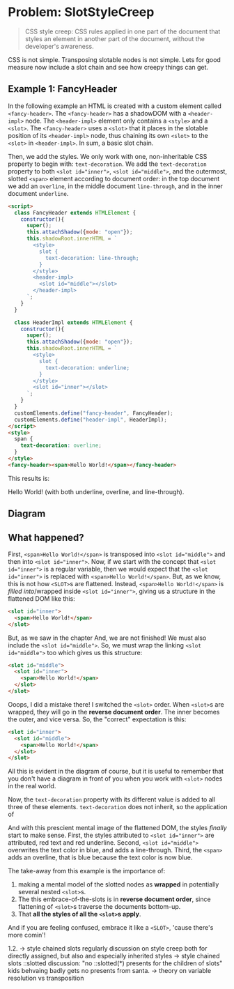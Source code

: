 # Problem: SlotStyleCreep

> CSS style creep: CSS rules applied in one part of the document that 
> styles an element in another part of the document, without the developer's awareness.

CSS is not simple. Transposing slotable nodes is not simple. 
Lets for good measure now include a slot chain and see how creepy things can get. 
 
## Example 1: FancyHeader
                                         
In the following example an HTML is created with a custom element called `<fancy-header>`.
The `<fancy-header>` has a shadowDOM with a `<header-impl>` node.
The `<header-impl>` element only contains a `<style>` and a `<slot>`. 
The `<fancy-header>` uses a `<slot>` that it places in the slotable position of its `<header-impl>` node,
thus chaining its own `<slot>` to the `<slot>` in `<header-impl>`.
In sum, a basic slot chain.

Then, we add the styles. We only work with one, non-inheritable CSS property to begin with:
`text-decoration`. 
We add the `text-decoration` property to both `<slot id="inner">`, `<slot id="middle">`, and 
the outermost, slotted `<span>` element according to document order:
in the top document we add an `overline`, in the middle document `line-through`, and
in the inner document `underline`.

```html
<script>
  class FancyHeader extends HTMLElement {
    constructor(){
      super();
      this.attachShadow({mode: "open"});
      this.shadowRoot.innerHTML = `
        <style>
          slot {
            text-decoration: line-through;
          }
        </style>
        <header-impl>
          <slot id="middle"></slot>          
        </header-impl>
      `;
    }
  }

  class HeaderImpl extends HTMLElement {
    constructor(){
      super();
      this.attachShadow({mode: "open"});
      this.shadowRoot.innerHTML = `
        <style>
          slot {
            text-decoration: underline;
          }
        </style>
        <slot id="inner"></slot>
      `;
    }
  }
  customElements.define("fancy-header", FancyHeader);
  customElements.define("header-impl", HeaderImpl);
</script>
<style>
  span {
    text-decoration: overline;
  }
</style>
<fancy-header><span>Hello World!</span></fancy-header>
```
This results is:

Hello World!  (with both underline, overline, and line-through).

## Diagram


## What happened?

First, `<span>Hello World!</span>` is transposed into `<slot id="middle">` and 
then into `<slot id="inner">`.
Now, if we start with the concept that `<slot id="inner">` is a regular variable, 
then we would expect that the `<slot id="inner">` is replaced with `<span>Hello World!</span>`.
But, as we know, this is not how `<SLOT>`s are flattened. Instead, `<span>Hello World!</span>` is
*filled into*/wrapped inside `<slot id="inner">`, giving us a structure in the flattened DOM like this:
```html
<slot id="inner">
  <span>Hello World!</span>
</slot>
```
But, as we saw in the chapter And, we are not finished! We must also include the `<slot id="middle">`. 
So, we must wrap the linking `<slot id="middle">` too which gives us this structure:
```html
<slot id="middle">
  <slot id="inner">
    <span>Hello World!</span>
  </slot>
</slot>
```
Ooops, I did a mistake there! I switched the `<slot>` order. When `<slot>`s are wrapped, 
they will go in the **reverse document order**. The inner becomes the outer, and vice versa.
So, the "correct" expectation is this:
```html
<slot id="inner">
  <slot id="middle">
    <span>Hello World!</span>
  </slot>
</slot>
```
All this is evident in the diagram of course, but 
it is useful to remember that you don't have a diagram in front of you when you work with `<slot>`
nodes in the real world. 

Now, the `text-decoration` property with its different value is added to all three of these elements.
`text-decoration` does not inherit, so the application of 

And with this prescient mental image of the flattened DOM, the styles *finally* start to make sense.
First, the styles attributed to `<slot id="inner">` are attributed, red text and red underline.
Second, `<slot id="middle">` overwrites the text color in blue, and adds a line-through.
Third, the `<span>` adds an overline, that is blue because the text color is now blue.

The take-away from this example is the importance of:
1. making a mental model of the slotted nodes as **wrapped** in potentially several nested `<slot>`s.
2. The this embrace-of-the-slots is in **reverse document order**, 
   since flattening of `<slot>`s traverse the documents bottom-up.
3. That **all the styles of all the `<slot>`s apply**.

And if you are feeling confused, embrace it like a `<SLOT>`, 'cause there's more comin'!

 1.2. -> style chained slots regularly
         discussion on style creep both for directly assigned, but also and especially inherited styles
      -> style chained slots ::slotted
         discussion: "no ::slotted(*) presents for the children of slots"
         kids behvaing badly gets no presents from santa.
      -> theory on variable resolution vs transposition

